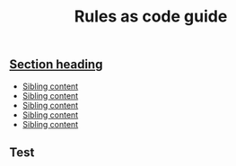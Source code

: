 <div class="case">
	<header>
		<h1>Rules as code guide</h1>
	</header>
		<div class="nsw-grid">
		<div class="nsw-col--sml-3 menu">
	<nav class="nsw-sidenav" aria-labelledby="sksm726ns side navigation">
    <div class="nsw-sidenav__header">
      <h2 id="sksm726ns" class="nsw-sidenav__heading">
        <a href="#" class="nsw-sidenav__heading-link">Section heading</a></h2>
    </div>
    <ul class="nsw-sidenav__list nsw-sidenav__list--level-1">
        <li class="nsw-sidenav__list-item ">
          <a href="#" class="nsw-sidenav__link ">
            Sibling content
          </a>
        </li>
        <li class="nsw-sidenav__list-item ">
          <a href="#" class="nsw-sidenav__link ">
            Sibling content
          </a>
        </li>
        <li class="nsw-sidenav__list-item has-active-children">
          <a href="#" class="nsw-sidenav__link is-current" aria-current="page">
            Sibling content
          </a>
        </li>
        <li class="nsw-sidenav__list-item ">
          <a href="#" class="nsw-sidenav__link ">
            Sibling content
          </a>
        </li>
        <li class="nsw-sidenav__list-item ">
          <a href="#" class="nsw-sidenav__link ">
            Sibling content
          </a>
        </li>
    </ul>
  </nav>
 </div>
	<div class="case">
 		<div class="nsw-grid">
			<div class="nsw-col--sml-3">
				 <div class="content">
					</div>
			</div>
		</div>
			</div>
 <div class="case">
 	<div class="nsw-grid">
		<div class="nsw-col--sml-6">
			 <div class="content">
				<h2>Test</h2>
			</div>
		</div>
	</div>
</div>
</div>
</div>


